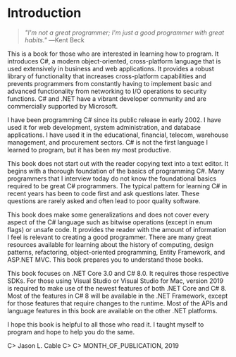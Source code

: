 # Introduction

> _"I'm not a great programmer; I'm just a good programmer with great habits."_
> ―Kent Beck 

This is a book for those who are interested in learning how to program.  It introduces C#, a modern object-oriented, cross-platform language that is used extensively in business and web applications.  It provides a robust library of functionality that increases cross-platform capabilities and prevents programmers from constantly having to implement basic and advanced functionality from networking to I/O operations to security functions.  C# and .NET have a vibrant developer community and are commercially supported by Microsoft.

I have been programming C# since its public release in early 2002.  I have used it for web development, system administration, and database applications.  I have used it in the educational, financial, telecom, warehouse management, and procurement sectors.  C# is not the first language I learned to program, but it has been my most productive.  

This book does not start out with the reader copying text into a text editor.  It begins with a thorough foundation of the basics of programming C#.  Many programmers that I interview today do not know the foundational basics required to be great C# programmers.  The typical pattern for learning C# in recent years has been to code first and ask questions later.  These questions are rarely asked and often lead to poor quality software.

This book does make some generalizations and does not cover every aspect of the C# language such as bitwise operations \(except in enum flags\) or unsafe code.  It provides the reader with the amount of information I feel is relevant to creating a good programmer.  There are many great resources available for learning about the history of computing, design patterns, refactoring, object-oriented programming, Entity Framework, and ASP.NET MVC.  This book prepares you to understand those books.

This book focuses on .NET Core 3.0 and C# 8.0.  It requires those respective SDKs.  For those using Visual Studio or Visual Studio for Mac, version 2019 is required to make use of the newest features of both .NET Core and C# 8.  Most of the features in C# 8 will be available in the .NET Framework, except for those features that require changes to the runtime.  Most of the APIs and language features in this book are available on the other .NET platforms.

I hope this book is helpful to all those who read it.  I taught myself to program and hope to help you do the same.

C> Jason L. Cable
C>
C> MONTH_OF_PUBLICATION, 2019